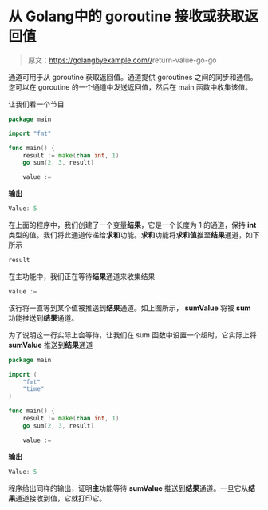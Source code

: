 # 从 Golang中的 goroutine 接收或获取返回值

> 原文：<https://golangbyexample.com//>return-value-go-go

通道可用于从 goroutine 获取返回值。通道提供 goroutines 之间的同步和通信。您可以在 goroutine 的一个通道中发送返回值，然后在 main 函数中收集该值。

让我们看一个节目

```go
package main

import "fmt"

func main() {
	result := make(chan int, 1)
	go sum(2, 3, result)

	value := 
```

**输出**

```go
Value: 5
```

在上面的程序中，我们创建了一个变量**结果**，它是一个长度为 1 的通道，保持 **int** 类型的值。我们将此通道传递给**求和**功能。**求和**功能将**求和值**推至**结果**通道，如下所示

```go
result 
```

在主功能中，我们正在等待**结果**通道来收集结果

```go
value := 
```

该行将一直等到某个值被推送到**结果**通道。如上图所示， **sumValue** 将被 **sum** 功能推送到**结果**通道。

为了说明这一行实际上会等待，让我们在 sum 函数中设置一个超时，它实际上将 **sumValue** 推送到**结果**通道

```go
package main

import (
	"fmt"
	"time"
)

func main() {
	result := make(chan int, 1)
	go sum(2, 3, result)

	value := 
```

**输出**

```go
Value: 5
```

程序给出同样的输出，证明**主**功能等待 **sumValue** 推送到**结果**通道。一旦它从**结果**通道接收到值，它就打印它。